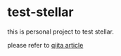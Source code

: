 # test-stellar

this is personal project to test stellar.

please refer to [qiita article](http://qiita.com/KumanoT/items/41d32aa44b3e5d32d9ed)

